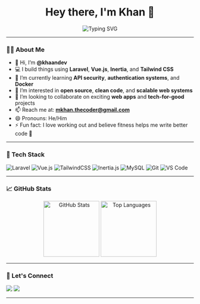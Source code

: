 <h1 align="center">Hey there, I'm Khan 👋</h1>

<p align="center">
  <img src="https://readme-typing-svg.herokuapp.com?font=Fira+Code&size=22&pause=1000&color=6366F1&center=true&vCenter=true&width=435&lines=Full-Stack+Developer;Vue.js+%7C+Laravel+%7C+Tailwind+CSS;Open+Source+Enthusiast;Always+Learning+Something+New" alt="Typing SVG" />
</p>

---

### 👨‍💻 About Me

- 👋 Hi, I’m **@khaandev**
- 💻 I build things using **Laravel**, **Vue.js**, **Inertia**, and **Tailwind CSS**
- 🌱 I’m currently learning **API security**, **authentication systems**, and **Docker**
- 👀 I’m interested in **open source**, **clean code**, and **scalable web systems**
- 🤝 I’m looking to collaborate on exciting **web apps** and **tech-for-good** projects
- 📫 Reach me at: **mkhan.thecoder@gmail.com**
- 😄 Pronouns: He/Him
- ⚡ Fun fact: I love working out and believe fitness helps me write better code 💪

---

### 🔧 Tech Stack

![Laravel](https://img.shields.io/badge/Laravel-E34F26?style=for-the-badge&logo=laravel&logoColor=white)
![Vue.js](https://img.shields.io/badge/Vue.js-35495E?style=for-the-badge&logo=vue.js&logoColor=4FC08D)
![TailwindCSS](https://img.shields.io/badge/TailwindCSS-06B6D4?style=for-the-badge&logo=tailwindcss&logoColor=white)
![Inertia.js](https://img.shields.io/badge/Inertia.js-3C3C3C?style=for-the-badge)
![MySQL](https://img.shields.io/badge/MySQL-00758F?style=for-the-badge&logo=mysql&logoColor=white)
![Git](https://img.shields.io/badge/Git-F05032?style=for-the-badge&logo=git&logoColor=white)
![VS Code](https://img.shields.io/badge/VS_Code-007ACC?style=for-the-badge&logo=visual-studio-code&logoColor=white)

---

### 📈 GitHub Stats

<p align="center">
  <img src="https://github-readme-stats.vercel.app/api?username=khaandev&show_icons=true&theme=tokyonight" alt="GitHub Stats" height="150" />
  <img src="https://github-readme-stats.vercel.app/api/top-langs/?username=khaandev&layout=compact&theme=tokyonight" alt="Top Languages" height="150" />
</p>

---

### 🔗 Let's Connect

<p>
  <a href="https://www.linkedin.com/in/muhammad-khan-b1a2532a2/" target="_blank"><img src="https://img.shields.io/badge/LinkedIn-blue?style=for-the-badge&logo=linkedin&logoColor=white" /></a>
  <a href="mailto:khan.webdev.pk@gmail.com"><img src="https://img.shields.io/badge/Email-D14836?style=for-the-badge&logo=gmail&logoColor=white" /></a>
</p>

---

<!---
khaandev/khaandev is a ✨ special ✨ repository because its `README.md` (this file) appears on your GitHub profile.
--->

